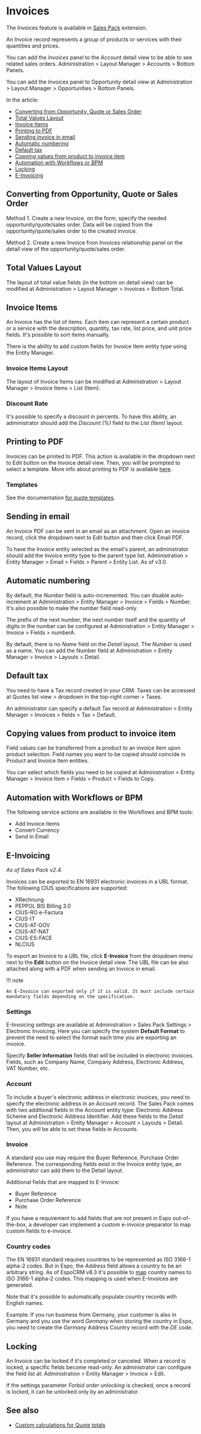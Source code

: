 # Invoices

The Invoices feature is available in [Sales Pack](https://www.espocrm.com/extensions/sales-pack/) extension.

An Invoice record represents a group of products or services with their quantities and prices.

You can add the *Invoices* panel to the Account detail view to be able to see related sales orders. Administration > Layout Manager > Accounts > Bottom Panels.

You can add the Invoices panel to Opportunity detail view at Administration > Layout Manager > Opportunities > Bottom Panels.

In the article:

* [Converting from Opportunity, Quote or Sales Order](#converting-from-opportunity-quote-or-sales-order)
* [Total Values Layout](#total-values-layout)
* [Invoice Items](#invoice-items)
* [Printing to PDF](#printing-to-pdf)
* [Sending invoice in email](#sending-invoice-in-email)
* [Automatic numbering](#automatic-numbering)
* [Default tax](#default-tax)
* [Copying values from product to invoice item](#copying-values-from-product-to-invoice-item)
* [Automation with Workflows or BPM](#automation-with-workflows-or-bpm)
* [Locking](#locking)
* [E-Invoicing](#e-invoicing)

## Converting from Opportunity, Quote or Sales Order

Method 1. Create a new Invoice, on the form, specify the needed opportunity/quote/sales order. Data will be copied from the opportunity/quote/sales order to the created invoice.

Method 2. Create a new Invoice from Invoices relationship panel on the detail view of the opportunity/quote/sales order.

## Total Values Layout

The layout of total value fields (in the bottom on detail view) can be modified at Administration > Layout Manager > Invoices > Bottom Total.

## Invoice Items

An Invoice has the list of items. Each item can represent a certain product or a service with the description, quantity, tax rate, list price, and unit price fields. It's possible to sort items manually.

There is the ability to add custom fields for Invoice Item entity type using the Entity Manager.

### Invoice Items Layout

The layout of Invoice Items can be modified at Administration > Layout Manager > Invoice Items > List (Item).

### Discount Rate

It's possible to specify a discount in percents. To have this ability, an administrator should add the *Discount (%)* field to the *List (Item)* layout.

## Printing to PDF

Invoices can be printed to PDF. This action is available in the dropdown next to Edit button on the Invoice detail view. Then, you will be prompted to select a template. More info about printing to PDF is available [here](printing-to-pdf.md).

### Templates

See the documentation [for quote templates](quotes.md#templates).

## Sending in email

An Invoice PDF can be sent in an email as an attachment. Open an invoice record, click the dropdown next to Edit button and then click Email PDF.

To have the Invoice entity selected as the email's parent, an administrator should add the Invoice entity type to the parent type list. Administration > Entity Manager > Email > Fields > Parent > Entity List. As of v3.0.

## Automatic numbering

By default, the *Number* field is auto-incremented. You can disable auto-increment at Administration > Entity Manager > Invoice > Fields > Number. It's also possible to make the number field read-only.

The prefix of the next number, the next number itself and the quantity of digits in the number can be configured at Administration > Entity Manager > Invoice > Fields > numberA.

By default, there is no *Name* field on the *Detail* layout. The *Number* is used as a name. You can add the Number field at Administration > Entity Manager > Invoice > Layouts > Detail.

## Default tax

You need to have a Tax record created in your CRM. Taxes can be accessed at Quotes list view > dropdown in the top-right corner > Taxes.

An administrator can specify a default Tax record at Administration > Entity Manager > Invoices > fields > Tax > Default.

## Copying values from product to invoice item

Field values can be transferred from a product to an invoice item upon product selection. Field names you want to be copied should coincide in Product and Invoice Item entities.

You can select which fields you need to be copied at Administration > Entity Manager > Invoice Item > Fields > Product > Fields to Copy.

## Automation with Workflows or BPM

The following service actions are available in the Workflows and BPM tools:

* Add Invoice Items
* Convert Currency
* Send in Email

## E-Invoicing

*As of Sales Pack v2.4.*

Invoices can be exported to EN 16931 electronic invoices in a UBL format. The following CIUS specifications are supported:

* XRechnung
* PEPPOL BIS Billing 3.0
* CIUS-RO e-Factura
* CIUS-IT
* CIUS-AT-GOV
* CIUS-AT-NAT
* CIUS-ES-FACE
* NLCIUS

To export an Invoice to a UBL file, click **E-Invoice** from the dropdown menu next to the **Edit** button on the Invoice detail view. The UBL file can be also attached along with a PDF when sending an Invoice in email.

!!! note

    An E-Invoice can exported only if it is valid. It must include certain mandatory fields depending on the specification.

### Settings

E-Invoicing settings are available at Administration > Sales Pack Settings > Electronic Invoicing. Here you can specify the system **Default Format** to prevent the need to select the format each time you are exporting an invoice.

Specify **Seller Information** fields that will be included in electronic invoices. Fields, such as Company Name, Company Address, Electronic Address, VAT Number, etc.

### Account

To include a buyer's electronic address in electronic invoices, you need to specify the electronic address in an Account record. The Sales Pack comes with two additional fields in the Account entity type: Electronic Address Scheme and Electronic Address Identifier. Add these fields to the *Detail* layout at Administration > Entity Manager > Account > Layouts > Detail. Then, you will be able to set these fields in Accounts.

### Invoice

A standard you use may require the Buyer Reference, Purchase Order Reference. The corresponding fields exist in the Invoice entity type, an administrator can add them to the Detail layout.

Additional fields that are mapped to E-Invoce:

* Buyer Reference
* Purchase Order Reference
* Note

If you have a requirement to add fields that are not present in Espo out-of-the-box, a developer can implement a custom e-invoice preparator to map custom fields to e-invoice.

### Country codes

The EN 16931 standard requires countries to be represented as ISO 3166-1 alpha-2 codes. But in Espo, the *Address* field allows a country to be an arbitrary string. As of EspoCRM v8.3 it's possible to [map](../administration/addresses.md) country names to ISO 3166-1 alpha-2 codes. This mapping is used when E-Invoices are generated.

Note that it's possible to automatically populate country records with English names.

Example: If you run business from Germany, your customer is also in Germany and you use the word *Germany* when storing the country in Espo, you need to create the *Germany* Address Country record with the *DE* code.

## Locking

An Invoice can be locked if it's completed or canceled. When a record is locked, a specific fields become read-only. An administrator can configure the field list at: Administration > Entity Manager > Invoice > Edit.

If the settings parameter *Forbid order unlocking* is checked, once a record is locked, it can be unlocked only by an administrator.

## See also

* [Custom calculations for Quote totals](../development/quote-custom-calculations.md)
